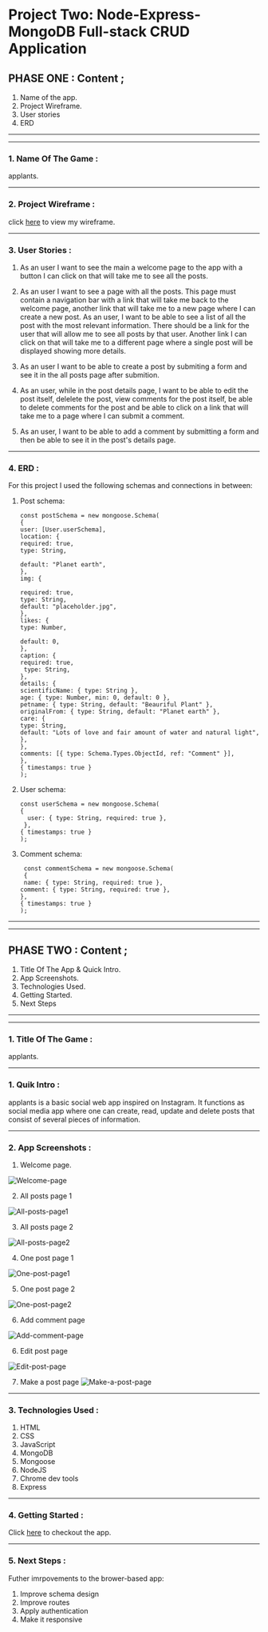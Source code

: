 # Project Two: Node-Express-MongoDB Full-stack CRUD Application

## PHASE ONE : Content ;

1. Name of the app.
2. Project Wireframe.
3. User stories
4. ERD

---

---

### 1. Name Of The Game :

applants.

---

### 2. Project Wireframe :

click [here](https://app.moqups.com/8beBsfm4Co/edit/page/a6e4bd6ae) to view my wireframe.

---

### 3. User Stories :

1. As an user I want to see the main a welcome page to the app with a button I can click on that will take me to see all the posts.

2. As an user I want to see a page with all the posts. This page must contain a navigation bar with a link that will take me back to the welcome page, another link that will take me to a new page where I can create a new post. As an user, I want to be able to see a list of all the post with the most relevant information. There should be a link for the user that will allow me to see all posts by that user. Another link I can click on that will take me to a different page where a single post will be displayed showing more details.

3. As an user I want to be able to create a post by submiting a form and see it in the all posts page after submition.

4. As an user, while in the post details page, I want to be able to edit the post itself, delelete the post, view comments for the post itself, be able to delete comments for the post and be able to click on a link that will take me to a page where I can submit a comment.

5. As an user, I want to be able to add a comment by submitting a form and then be able to see it in the post's details page.

---

### 4. ERD :

For this project I used the following schemas and connections in between:

1.  Post schema:

        const postSchema = new mongoose.Schema(
        {
        user: [User.userSchema],
        location: {
        required: true,
        type: String,

        default: "Planet earth",
        },
        img: {

        required: true,
        type: String,
        default: "placeholder.jpg",
        },
        likes: {
        type: Number,

        default: 0,
        },
        caption: {
        required: true,
         type: String,
        },
        details: {
        scientificName: { type: String },
        age: { type: Number, min: 0, default: 0 },
        petname: { type: String, default: "Beauriful Plant" },
        originalFrom: { type: String, default: "Planet earth" },
        care: {
        type: String,
        default: "Lots of love and fair amount of water and natural light",
        },
        },
        comments: [{ type: Schema.Types.ObjectId, ref: "Comment" }],
        },
        { timestamps: true }
        );

2.  User schema:

        const userSchema = new mongoose.Schema(
        {
          user: { type: String, required: true },
         },
        { timestamps: true }
        );

3.  Comment schema:

         const commentSchema = new mongoose.Schema(
         {
         name: { type: String, required: true },
        comment: { type: String, required: true },
        },
        { timestamps: true }
        );

---

---

## PHASE TWO : Content ;

1. Title Of The App & Quick Intro.
2. App Screenshots.
3. Technologies Used.
4. Getting Started.
5. Next Steps

---

---

### 1. Title Of The Game :

applants.

---

### 1. Quik Intro :

applants is a basic social web app inspired on Instagram.
It functions as social media app where one can create, read, update and delete posts that consist of several pieces of information.

---

### 2. App Screenshots :

1. Welcome page.

![Welcome-page](readme-images/welcome-page.png)

2. All posts page 1

![All-posts-page1](readme-images/all-posts1-page.png)

3. All posts page 2

![All-posts-page2](readme-images/all-posts-page2.png)

4. One post page 1

![One-post-page1](readme-images/one-post-page1.png)

5. One post page 2

![One-post-page2](readme-images/one-post-page2.png)

6. Add comment page

![Add-comment-page](readme-images/add-comment-page.png)

6. Edit post page

![Edit-post-page](readme-images/edit-post-page.png)

7. Make a post page
   ![Make-a-post-page](readme-images/make-a-post-page.png)

---

### 3. Technologies Used :

1. HTML
2. CSS
3. JavaScript
4. MongoDB
5. Mongoose
6. NodeJS
7. Chrome dev tools
8. Express

---

### 4. Getting Started :

Click [here](https://applants.herokuapp.com) to checkout the app.

---

### 5. Next Steps :

Futher imrpovements to the brower-based app:

1. Improve schema design
2. Improve routes
3. Apply authentication
4. Make it responsive
